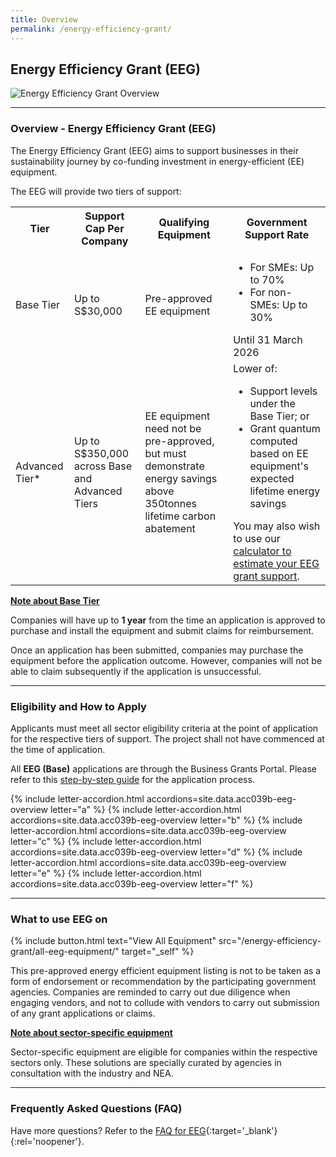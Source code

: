 ```yaml
---
title: Overview
permalink: /energy-efficiency-grant/
---
```


## Energy Efficiency Grant (EEG)

![Energy Efficiency Grant Overview](/images/grow/eeg/eeg_overview_banner.jpg)

---

### Overview - Energy Efficiency Grant (EEG)

The Energy Efficiency Grant (EEG) aims to support businesses in their sustainability journey by co-funding investment in energy-efficient (EE) equipment.
 
The EEG will provide two tiers of support:

<table>
  <tr>
    <th>Tier</th>
    <th>Support Cap Per Company</th>
    <th>Qualifying Equipment</th>
    <th>Government Support Rate</th>
  </tr>
  <tr>
    <td>Base Tier</td>
    <td>Up to S$30,000</td>
    <td>Pre-approved EE equipment</td>
    <td>
    <ul>
      <li>For SMEs: Up to 70%</li>
      <li>For non-SMEs: Up to 30%</li>
    </ul>
    Until 31 March 2026
    </td>
  </tr>
  <tr>
    <td>Advanced Tier*</td>
    <td>Up to S$350,000 across Base and Advanced Tiers</td>
    <td>EE equipment need not be pre-approved, but must demonstrate energy savings above 350tonnes lifetime carbon abatement</td>
    <td>Lower of:<br>
    <ul>
    <li>Support levels under the Base Tier; or</li>
    <li>Grant quantum computed based on EE equipment's expected lifetime energy savings</li>
    </ul>
    You may also wish to use our <a href="https://go.gov.sg/eeg-checker" target="_blank" rel="noopener noreferrer">calculator to estimate your EEG grant support</a>.
    </td>
  </tr>
</table>

<u><b>Note about Base Tier</b></u> 

Companies will have up to <b>1 year</b> from the time an application is approved to purchase and install the equipment and submit claims for reimbursement. 

Once an application has been submitted, companies may purchase the equipment before the application outcome. However, companies will not be able to claim subsequently if the application is unsuccessful.

----

<a name='eeg-eligibility'></a>

### Eligibility and How to Apply

Applicants must meet all sector eligibility criteria at the point of application for the respective tiers of support. The project shall not have commenced at the time of application.

All <b>EEG (Base)</b> applications are through the Business Grants Portal. Please refer to this [step-by-step guide](/images/eeg/EEG(Base)%20step-by-step%20guide%20(25.01.16)_vf.pdf) for the application process.

{% include letter-accordion.html accordions=site.data.acc039b-eeg-overview letter="a" %}
{% include letter-accordion.html accordions=site.data.acc039b-eeg-overview letter="b" %}
{% include letter-accordion.html accordions=site.data.acc039b-eeg-overview letter="c" %}
{% include letter-accordion.html accordions=site.data.acc039b-eeg-overview letter="d" %}
{% include letter-accordion.html accordions=site.data.acc039b-eeg-overview letter="e" %}
{% include letter-accordion.html accordions=site.data.acc039b-eeg-overview letter="f" %}


----
<a name='type-of-eeg-soln'></a>

### What to use EEG on

{% include button.html text="View All Equipment" src="/energy-efficiency-grant/all-eeg-equipment/" target="_self" %}

This pre-approved energy efficient equipment listing is not to be taken as a form of endorsement
or recommendation by the participating government agencies. Companies are reminded to carry out due diligence when engaging vendors, and not to collude with vendors to carry out submission of any grant applications or claims.

<u><b>Note about sector-specific equipment</b></u>

Sector-specific equipment are eligible for companies within the respective sectors only. These solutions are specially curated by agencies in consultation with the industry and NEA.

----

<a name='eeg-faq'></a>

### Frequently Asked Questions (FAQ)

Have more questions? Refer to the [FAQ for EEG](/business-grants-portal-faq/eeg/){:target='_blank'}{:rel='noopener'}.


<script src="/jquery/jquery.min.js"></script>
<script src="/jquery/bp-menu-new-tab.js"></script>
<script src="/jquery/resize-tables.js"></script>


